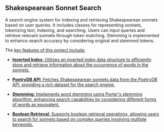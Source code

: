## Shakespearean Sonnet Search

A search engine system for indexing and retrieving Shakespearean sonnets based on user queries. It includes classes for representing sonnets, tokenizing text, indexing, and searching. Users can input queries and retrieve relevant sonnets through token matching. Stemming is implemented to enhance search accuracy by considering original and stemmed tokens.

The <u>key features<u> of this project include:

- **Inverted Index**: Utilizes an inverted index data structure to efficiently store and retrieve information about the occurrence of words in the sonnets.

- **PoetryDB API**: Fetches Shakespearean sonnets data from the PoetryDB API, providing a rich dataset for the search engine.

- **Stemming**: Implements word stemming using Porter's stemming algorithm, enhancing search capabilities by considering different forms of words as equivalent.

- **Boolean Retrieval**: Supports boolean retrieval operations, allowing users to search for sonnets based on complex queries involving multiple keywords.
